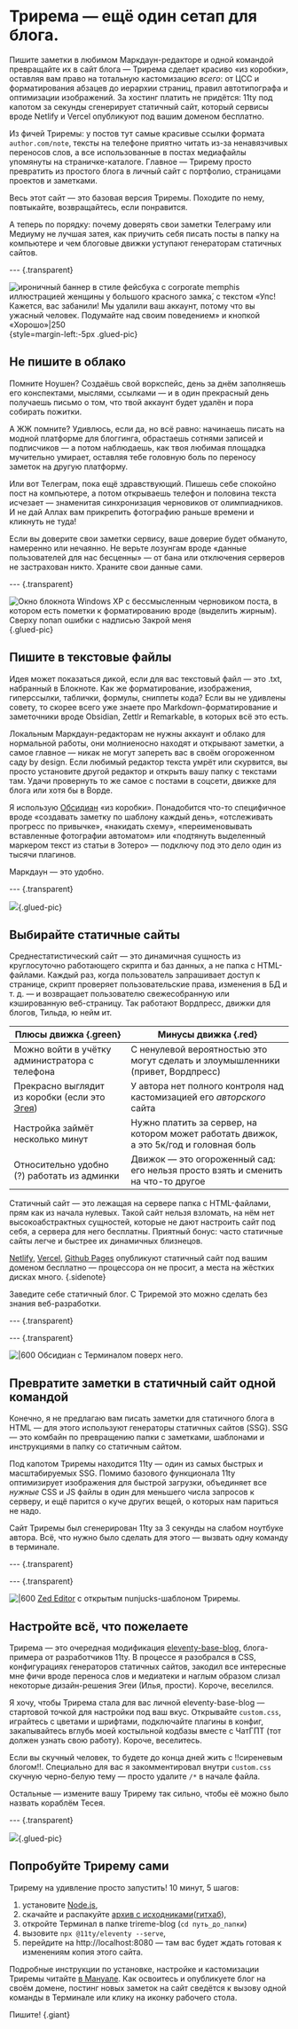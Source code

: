 # Трирема — ещё один сетап для блога.

Пишите заметки в любимом Маркдаун-редакторе и одной командой превращайте их в сайт блога — Трирема сделает красиво «из коробки», оставляя вам право на тотальную кастомизацию *всего*: от ЦСС и форматирования абзацев до иерархии страниц, правил автотипографа и оптимизации изображений. За хостинг платить не придётся: 11ty под капотом за секунды сгенерирует статичный сайт, который сервисы вроде Netlify и Vercel опубликуют под вашим доменом бесплатно.

Из фичей Триремы: у постов тут самые красивые ссылки формата `author.com/note`, тексты на телефоне приятно читать из-за ненавязчивых переносов слов, а все использованные в постах медиафайлы упомянуты на страничке-каталоге. Главное — Трирему просто превратить из простого блога в личный сайт с портфолио, страницами проектов и заметками.

Весь этот сайт — это базовая версия Триремы. Походите по нему, повтыкайте, возвращайтесь, если понравится.

А теперь по порядку: почему доверять свои заметки Телеграму или Медиуму не лучшая затея, как приучить себя писать посты в папку на компьютере и чем блоговые движки уступают генераторам статичных сайтов.

--- {.transparent}

![ироничный баннер в стиле фейсбука с corporate memphis иллюстрацией женщины у большого красного замка́, с текстом «Упс! Кажется, вас забанили! Мы удалили ваш аккаунт, потому что вы ужасный человек. Подумайте над своим поведением» и кнопкой «Хорошо»|250](u-got-banned.png){style=margin-left:-5px .glued-pic}

## Не пишите в облако

Помните Ноушен? Cоздаёшь свой воркспейс, день за днём заполняешь его конспектами, мыслями, ссылками — и в один прекрасный день получаешь письмо о том, что твой аккаунт будет удалён и пора собирать пожитки.

А ЖЖ помните? Удивлюсь, если да, но всё равно: начинаешь писать на модной платформе для блоггинга, обрастаешь сотнями записей и подписчиков — а потом наблюдаешь, как твоя любимая площадка мучительно умирает, оставляя тебе головную боль по переносу заметок на другую платформу.

Или вот Телеграм, пока ещё здравствующий. Пишешь себе спокойно пост на компьютере, а потом открываешь телефон и половина текста исчезает — знаменитая синхронизация черновиков от олимпиадников. И не дай Аллах вам прикрепить фотографию раньше времени и кликнуть не туда!

Если вы доверите свои заметки сервису, ваше доверие будет обмануто, намеренно или нечаянно. Не верьте лозунгам вроде «данные пользователей для нас бесценны» — от бана или отключения серверов не застрахован никто. Храните свои данные сами.

--- {.transparent}

![Окно блокнота Windows XP с бессмысленным черновиком поста, в котором есть пометки к форматированию вроде (выделить жирным). Сверху попап ошибки с надписью Закрой меня](close-the-notepad.png){.glued-pic}
## Пишите в текстовые файлы

Идея может показаться дикой, если для вас текстовый файл — это  .txt, набранный в Блокноте. Как же форматирование, изображения, гиперссылки, таблички, формулы, сниппеты кода? Если вы не удивлены совету, то скорее всего уже знаете про Markdown-форматирование и заметочники вроде Obsidian, Zettlr и Remarkable, в которых всё это есть.

Локальным Маркдаун-редакторам не нужны аккаунт и облако для нормальной работы, они молниеносно находят и открывают заметки, а самое главное — никак не могут запереть вас в своём огороженном саду by design. Если любимый редактор текста умрёт или скурвится, вы просто установите другой редактор и открыть вашу папку с текстами там. Удачи провернуть то же самое с постами в соцсети, движке для блога или хотя бы в Ворде.

Я использую [Обсидиан](https://obsidian.md/) «из коробки». Понадобится что-то специфичное вроде «создавать заметку по шаблону каждый день», «отслеживать прогресс по привычке», «накидать схему», «переименовывать вставленные фотографии автоматом» или «подтянуть выделенный маркером текст из статьи в Зотеро» — подключу под это дело один из тысячи плагинов.

Маркдаун — это удобно.

--- {.transparent}

![](newnote.png){.glued-pic}
## Выбирайте статичные сайты

Среднестатистический сайт — это динамичная сущность из круглосуточно работающего скрипта и баз данных, а не папка с HTML-файлами. Каждый раз, когда пользователь запрашивает доступ к странице, скрипт проверяет пользовательские права, изменения в БД и т. д. — и возвращает пользователю свежесобранную или кэшированную веб-страницу. Так работают Вордпресс, движки для блогов, Тильда, ю нейм ит.

| Плюсы движка {.green}                                                      | Минусы движка {.red}                                                                    |
| -------------------------------------------------------------------------- | --------------------------------------------------------------------------------------- |
| Можно войти в учётку администратора с телефона                             | С ненулевой вероятностью это могут сделать и злоумышленники  (привет, Вордпресс)        |
| Прекрасно выглядит <br>из коробки (если это [Эгея](https://blogengine.ru)) | У автора нет полного контроля над кастомизацией его *авторского* сайта                  |
| Настройка займёт несколько минут                                           | Нужно платить за сервер, на котором может работать движок, а это 5к/год и головная боль |
| Относительно удобно (?) работать из админки                                | Движок — это огороженный сад: его нельзя просто взять и сменить на что-то другое        |

Статичный сайт — это лежащая на сервере папка с HTML-файлами, прям как из начала нулевых. Такой сайт нельзя взломать, на нём нет высокоабстрактных сущностей, которые не дают настроить сайт под себя, а сервера для него бесплатны. Приятный бонус: часто статичные сайты легче и быстрее их динамичных близнецов.

[Netlify,](https://www.netlify.com/) [Vercel,](https://vercel.com/guides/deploying-eleventy-with-vercel) [Github Pages](https://pages.github.com/) опубликуют статичный сайт под вашим доменом бесплатно — процессора он не просит, а места на жёстких дисках много. {.sidenote}

Заведите себе статичный блог. С Триремой это можно сделать без знания веб-разработки.

--- {.transparent}

--- {.transparent}

![|600](obsidian-terminal-screenshot.png) Обсидиан c Терминалом поверх него.

## Превратите заметки в статичный сайт одной командой

Конечно, я не предлагаю вам писать заметки для статичного блога в HTML — для этого используют генераторы статичных сайтов (SSG). SSG — это комбайн по превращению папки с заметками, шаблонами и инструкциями в папку со статичным сайтом.

Под капотом Триремы находится 11ty — один из самых быстрых и масштабируемых SSG. Помимо базового функционала 11ty оптимизирует изображения для быстрой загрузки, объединяет все *нужные* CSS и JS файлы в один для меньшего числа запросов к серверу, и ещё парится о куче других вещей, о которых нам париться не надо.

Сайт Триремы был сгенерирован 11ty за 3 секунды на слабом ноутбуке автора. Всё, что нужно было сделать для этого — вызвать одну команду в терминале.

--- {.transparent}

--- {.transparent}


![|600](zed-editor-screenshot.png) [Zed Editor](https://zed.dev/) с открытым nunjucks-шаблоном Триремы.

## Настройте всё, что пожелаете

Трирема — это очередная модификация [eleventy-base-blog,](https://demo-base-blog.11ty.dev/) блога-примера от разработчиков 11ty. В процессе я разобрался в CSS, конфигурациях генераторов статичных сайтов, закодил все интересные мне фичи вроде переноса слов и медиатеки и наглым образом слизал некоторые дизайн-решения Эгеи (Илья, прости). Короче, веселился.

Я хочу, чтобы Трирема стала для вас личной eleventy-base-blog — стартовой точкой для настройки под ваш вкус. Открывайте `custom.css`, играйтесь с цветами и шрифтами, подключайте плагины в конфиг, закапывайтесь вглубь моей костыльной кодбазы вместе с ЧатГПТ (тот должен узнать свою работу). Короче, веселитесь.

Если вы скучный человек, то будете до конца дней жить с !!сиреневым блогом!!. Специально для вас я закомментировал  внутри `custom.css` скучную черно-белую тему — просто удалите `/*` в начале файла.

Остальные — измените вашу Трирему так сильно, чтобы её можно было назвать кораблём Тесея.

--- {.transparent}



![](newnote-4.png){.glued-pic}
## Попробуйте Трирему сами

Трирему на удивление просто запустить! 10 минут, 5 шагов:
1. установите [Node.js](https://nodejs.org/en/download),
2. скачайте и распакуйте [архив с исходниками](https://github.com/magvag/trireme-blog/archive/refs/heads/main.zip)([гитхаб](https://github.com/magvag/trireme-blog)),
3. откройте Терминал в папке trireme-blog (`cd путь_до_папки`)
4. вызовите `npx @11ty/eleventy --serve`,
5. перейдите на http://localhost:8080 — там вас будет ждать готовая к изменениям копия этого сайта.

Подробные инструкции по установке, настройке и кастомизации Триремы читайте [в Мануале](/notes/). Как освоитесь и опубликуете блог на своём домене, постинг новых заметок на сайт сведётся к вызову одной команды в Терминале или клику на иконку рабочего стола.

Пишите! {.giant}
